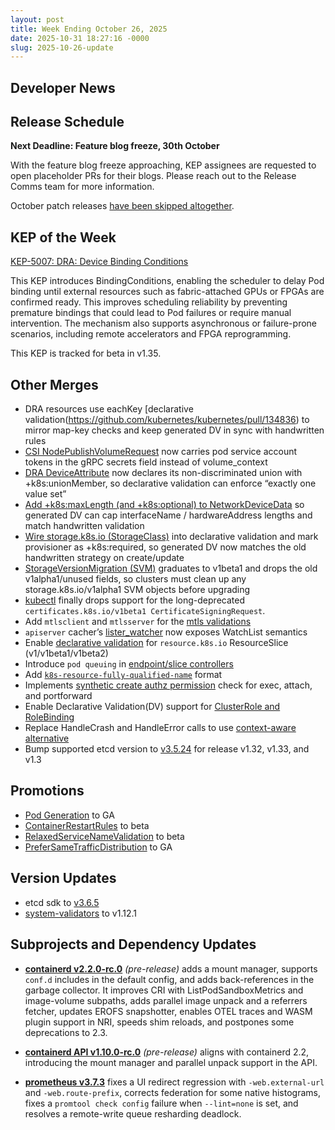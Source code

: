 ```yaml
---
layout: post
title: Week Ending October 26, 2025
date: 2025-10-31 18:27:16 -0000
slug: 2025-10-26-update
---
```


## Developer News


## Release Schedule

**Next Deadline: Feature blog freeze, 30th October**

With the feature blog freeze approaching, KEP assignees are requested to open placeholder PRs for their blogs. Please reach out to the Release Comms team for more information.

October patch releases [have been skipped altogether](https://groups.google.com/a/kubernetes.io/g/dev/c/g6TibFkr80U).

## KEP of the Week

[KEP-5007: DRA: Device Binding Conditions](https://github.com/kubernetes/enhancements/blob/master/keps/sig-scheduling/5007-device-attach-before-pod-scheduled/README.md)

This KEP introduces BindingConditions, enabling the scheduler to delay Pod binding until external resources such as fabric-attached GPUs or FPGAs are confirmed ready. This improves scheduling reliability by preventing premature bindings that could lead to Pod failures or require manual intervention. The mechanism also supports asynchronous or failure-prone scenarios, including remote accelerators and FPGA reprogramming.

This KEP is tracked for beta in v1.35.

## Other Merges

* DRA resources use eachKey [declarative validation(https://github.com/kubernetes/kubernetes/pull/134836) to mirror map-key checks and keep generated DV in sync with handwritten rules
* [CSI NodePublishVolumeRequest](https://github.com/kubernetes/kubernetes/pull/134826) now carries pod service account tokens in the gRPC secrets field instead of volume_context
* [DRA DeviceAttribute](https://github.com/kubernetes/kubernetes/pull/134824) now declares its non-discriminated union with +k8s:unionMember, so declarative validation can enforce “exactly one value set” 
* [Add +k8s:maxLength (and +k8s:optional) to NetworkDeviceData](https://github.com/kubernetes/kubernetes/pull/134807) so generated DV can cap interfaceName / hardwareAddress lengths and match handwritten validation
* [Wire storage.k8s.io (StorageClass)](https://github.com/kubernetes/kubernetes/pull/134796) into declarative validation and mark provisioner as +k8s:required, so generated DV now matches the old handwritten strategy on create/update
* [StorageVersionMigration (SVM)](https://github.com/kubernetes/kubernetes/pull/134784) graduates to v1beta1 and drops the old v1alpha1/unused fields, so clusters must clean up any storage.k8s.io/v1alpha1 SVM objects before upgrading
* [kubectl](https://github.com/kubernetes/kubernetes/pull/134782) finally drops support for the long-deprecated `certificates.k8s.io/v1beta1 CertificateSigningRequest`.
* Add `mtlsclient` and `mtlsserver` for the [mtls validations](https://github.com/kubernetes/kubernetes/pull/134778)
* `apiserver` cacher’s [lister_watcher](https://github.com/kubernetes/kubernetes/pull/134770) now exposes WatchList semantics
* Enable [declarative validation](https://github.com/kubernetes/kubernetes/pull/134767) for `resource.k8s.io` ResourceSlice (v1/v1beta1/v1beta2)
* Introduce `pod queuing` in [endpoint/slice controllers](https://github.com/kubernetes/kubernetes/pull/134739)
* Add [`k8s-resource-fully-qualified-name`](https://github.com/kubernetes/kubernetes/pull/134602/files) format
* Implements [synthetic create authz permission](https://github.com/kubernetes/kubernetes/pull/134577) check for exec, attach, and portforward
* Enable Declarative Validation(DV) support for [ClusterRole and RoleBinding](https://github.com/kubernetes/kubernetes/pull/134537)
* Replace HandleCrash and HandleError calls to use [context-aware alternative](https://github.com/kubernetes/kubernetes/pull/134450)
* Bump supported etcd version to [v3.5.24](https://github.com/kubernetes/kubernetes/pull/134779) for release v1.32, v1.33, and v1.3

## Promotions

* [Pod Generation](https://github.com/kubernetes/kubernetes/pull/134948) to GA
* [ContainerRestartRules](https://github.com/kubernetes/kubernetes/pull/134631) to beta
* [RelaxedServiceNameValidation](https://github.com/kubernetes/kubernetes/pull/134493) to beta
* [PreferSameTrafficDistribution](https://github.com/kubernetes/kubernetes/pull/134457) to GA

## Version Updates

* etcd sdk to [v3.6.5](https://github.com/kubernetes/kubernetes/pull/134780)
* [system-validators](https://github.com/kubernetes/kubernetes/pull/134744) to v1.12.1

## Subprojects and Dependency Updates

* [**containerd v2.2.0-rc.0**](https://github.com/containerd/containerd/releases/tag/v2.2.0-rc.0) *(pre-release)* adds a mount manager, supports `conf.d` includes in the default config, and adds back-references in the garbage collector. It improves CRI with ListPodSandboxMetrics and image-volume subpaths, adds parallel image unpack and a referrers fetcher, updates EROFS snapshotter, enables OTEL traces and WASM plugin support in NRI, speeds shim reloads, and postpones some deprecations to 2.3.

* [**containerd API v1.10.0-rc.0**](https://github.com/containerd/containerd/releases/tag/api/v1.10.0-rc.0) *(pre-release)* aligns with containerd 2.2, introducing the mount manager and parallel unpack support in the API.

* [**prometheus v3.7.3**](https://github.com/prometheus/prometheus/releases/tag/v3.7.3) fixes a UI redirect regression with `-web.external-url` and `-web.route-prefix`, corrects federation for some native histograms, fixes a `promtool check config` failure when `--lint=none` is set, and resolves a remote-write queue resharding deadlock.
